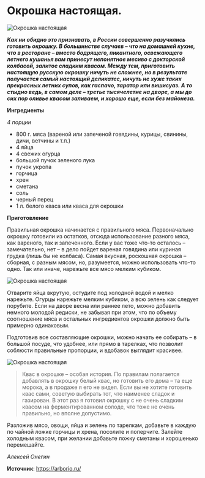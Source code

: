 # Окрошка настоящая.

![Окрошка настоящая](/images/Kulinar/Second/okroshka_1.jpg 'Окрошка настоящая')

_**Как ни обидно это признавать, в России совершенно разучились готовить окрошку. В большинстве случаев – что на домашней кухне, что в ресторане – вместо бодрящего, пикантного, освежающего летнего кушанья вам принесут непонятное месиво с докторской колбасой, залитое сладким квасом. Между тем, приготовить настоящую русскую окрошку ничуть не сложнее, но в результате получается самый настоящий деликатес, ничуть не хуже таких прекрасных летних супов, как гаспачо, таратор или вишисуаз. А то стыдно ведь, в самом деле – третье тысячелетие на дворе, а мы до сих пор оливье квасом заливаем, и хорошо еще, если без майонеза.**_


**Ингредиенты**

_4 порции_

- 800 г. мяса (вареной или запеченой говядины, курицы, свинины, дичи, ветчины и т.п.)
- 4 яйца
- 4 свежих огурца
- большой пучок зеленого лука
- пучок укропа
- горчица
- хрен
- сметана
- соль
- черный перец
- 1 л. белого кваса или кваса для окрошки

**Приготовление**

Правильная окрошка начинается с правильного мяса. Первоначально окрошку готовили из остатков, отсюда использование разного мяса, как вареного, так и запеченного. Если у вас тоже что-то осталось – замечательно, нет – в дело пойдет вареная говядина или куриная грудка (лишь бы не колбаса). Самая вкусная, роскошная окрошка – сборная, с разным мясом, но, разумеется, можно использовать что-то одно. Так или иначе, нарежьте все мясо мелким кубиком.

![Окрошка настоящая](/images/Kulinar/Second/okroshka_2.jpg 'Окрошка настоящая')

Отварите яйца вкрутую, остудите под холодной водой и мелко нарежьте. Огурцы нарежьте мелким кубиком, а всю зелень как следует порубите. Если на дворе весна или раннее лето, можно добавить немного молодой редиски, не забывая при этом, что по объему соотношение мяса и остальных ингредиентов окрошки должно быть примерно одинаковым.

Подготовив все составляющие окрошки, можно начать ее собирать – в большой посуде, что удобнее, или прямо в тарелках, что позволит соблюсти правильные пропорции, и вдобавок выглядит красивее.

![Окрошка настоящая](/images/Kulinar/Second/okroshka_3.jpg 'Окрошка настоящая')

> Квас в окрошке – особая история. По правилам полагается добавлять в окрошку белый квас, но готовить его дома – та еще морока, а в продаже я его не видел. Если вы не хотите готовить квас сами, советую выбирать тот, что наименее сладок и газирован. В этот раз я готовил окрошку с не очень сладким квасом на ферментированном солоде, что тоже не очень правильно, но вполне допустимо.

Разложив мясо, овощи, яйца и зелень по тарелкам, добавьте в каждую по чайной ложке горчицы и хрена, посолите и поперчите. Залейте холодным квасом, при желании добавьте ложку сметаны и хорошенько перемешайте.

_Алексей Онегин_

**Источник**: https://arborio.ru/
